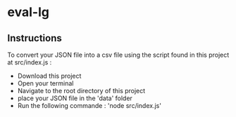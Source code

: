 # eval-lg

## Instructions 

To convert your JSON file into a csv file using the script found in this project at src/index.js : 
- Download this project
- Open your terminal
- Navigate to the root directory of this project
- place your JSON file in the 'data' folder
- Run the following commande : 'node src/index.js'
